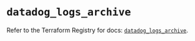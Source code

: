 # `datadog_logs_archive`

Refer to the Terraform Registry for docs: [`datadog_logs_archive`](https://registry.terraform.io/providers/datadog/datadog/3.44.1/docs/resources/logs_archive).
